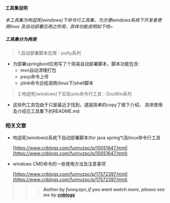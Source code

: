 ####    工具集说明

 _本工具集为吻逗死(windows)下命令行工具集，为方便windows系统下开发者使用linux
 及自动部署应用之所用，具体功能说明如下哈~_
 
#####   工具集分为两类
>   1.自动部署脚本应用：putty系列    
-   为部署springboot应用写了个简易自动部署脚本，脚本功能包含:
    -   mvn自动清理打包
    -   pscp命令上传
    -   plink命令远程调用(linux下)shell脚本

>   2.吻逗死(windows)下实现unix命令行工具：GnuWin系列
-   这些列工具包由于只是最近才找到，遂就简单的copy了做下介绍，
    具体使用及介绍见工具集下的README.md

### 相关文章
+ 吻逗死(windows)系统下自动部署脚本(for java spring*)及linux命令行工具
  
  [https://www.cnblogs.com/funnyzpc/p/10051647.html](https://www.cnblogs.com/funnyzpc/p/10051647.html)

+ windows CMD命令的一些使用方法及注意事项

  [https://www.cnblogs.com/funnyzpc/p/17572397.html](https://www.cnblogs.com/funnyzpc/p/17572397.html)

>>>***Auther by funnyzpc,if you want watch more,
please see me by [cnblogs](http://www.cnblogs.com/funnyzpc)***
